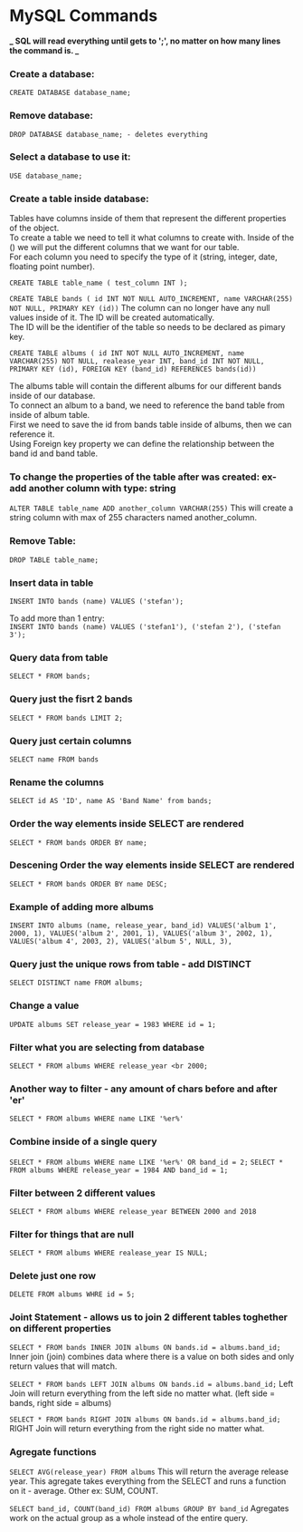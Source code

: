 # MySQL Commands

**_ SQL will read everything until gets to ';', no matter on how many lines the command is. _**

### Create a database:

`CREATE DATABASE database_name;`

### Remove database:

`DROP DATABASE database_name; - deletes everything`

### Select a database to use it:

`USE database_name;`

### Create a table inside database:

Tables have columns inside of them that represent the different properties of the object.<br />
To create a table we need to tell it what columns to create with. Inside of the () we will put the different columns that we want for our table.<br/>
For each column you need to specify the type of it (string, integer, date, floating point number).

`CREATE TABLE table_name ( test_column INT );`

`CREATE TABLE bands ( id INT NOT NULL AUTO_INCREMENT, name VARCHAR(255) NOT NULL, PRIMARY KEY (id))`
The column can no longer have any null values inside of it. The ID will be created automatically.<br />
The ID will be the identifier of the table so needs to be declared as pimary key.

`CREATE TABLE albums ( id INT NOT NULL AUTO_INCREMENT, name VARCHAR(255) NOT NULL, realease_year INT, band_id INT NOT NULL, PRIMARY KEY (id), FOREIGN KEY (band_id) REFERENCES bands(id))`

The albums table will contain the different albums for our different bands inside of our database.<br />
To connect an album to a band, we need to reference the band table from inside of album table.<br />
First we need to save the id from bands table inside of albums, then we can reference it.<br />
Using Foreign key property we can define the relationship between the band id and band table.<br />

### To change the properties of the table after was created: ex- add another column with type: string

`ALTER TABLE table_name ADD another_column VARCHAR(255)`
This will create a string column with max of 255 characters named another_column.

### Remove Table:

`DROP TABLE table_name;`

### Insert data in table

`INSERT INTO bands (name) VALUES ('stefan');`

To add more than 1 entry: <br />
`INSERT INTO bands (name) VALUES ('stefan1'), ('stefan 2'), ('stefan 3');`

### Query data from table

`SELECT * FROM bands;`

### Query just the fisrt 2 bands

`SELECT * FROM bands LIMIT 2;`

### Query just certain columns

`SELECT name FROM bands`

### Rename the columns

`SELECT id AS 'ID', name AS 'Band Name' from bands;`

### Order the way elements inside SELECT are rendered

`SELECT * FROM bands ORDER BY name;`

### Descening Order the way elements inside SELECT are rendered

`SELECT * FROM bands ORDER BY name DESC;`

### Example of adding more albums

`INSERT INTO albums (name, release_year, band_id) VALUES('album 1', 2000, 1), VALUES('album 2', 2001, 1), VALUES('album 3', 2002, 1), VALUES('album 4', 2003, 2), VALUES('album 5', NULL, 3), `

### Query just the unique rows from table - add DISTINCT

`SELECT DISTINCT name FROM albums;`

### Change a value

`UPDATE albums SET release_year = 1983 WHERE id = 1;`

### Filter what you are selecting from database

`SELECT * FROM albums WHERE release_year <br 2000;`

### Another way to filter - any amount of chars before and after 'er'

`SELECT * FROM albums WHERE name LIKE '%er%'`

### Combine inside of a single query

`SELECT * FROM albums WHERE name LIKE '%er%' OR band_id = 2;`
`SELECT * FROM albums WHERE release_year = 1984 AND band_id = 1;`

### Filter between 2 different values

`SELECT * FROM albums WHERE release_year BETWEEN 2000 and 2018`

### Filter for things that are null

`SELECT * FROM albums WHERE realease_year IS NULL;`

### Delete just one row

`DELETE FROM albums WHRE id = 5;`

### Joint Statement - allows us to join 2 different tables toghether on different properties

`SELECT * FROM bands INNER JOIN albums ON bands.id = albums.band_id;`
Inner join (join) combines data where there is a value on both sides and only return values that will match. <br />

`SELECT * FROM bands LEFT JOIN albums ON bands.id = albums.band_id;`
Left Join will return everything from the left side no matter what. (left side = bands, right side = albums)

`SELECT * FROM bands RIGHT JOIN albums ON bands.id = albums.band_id;`
RIGHT Join will return everything from the right side no matter what.

### Agregate functions

`SELECT AVG(release_year) FROM albums`
This will return the average release year.
This agregate takes everything from the SELECT and runs a function on it - average. Other ex: SUM, COUNT.

`SELECT band_id, COUNT(band_id) FROM albums GROUP BY band_id`
Agregates work on the actual group as a whole instead of the entire query.
